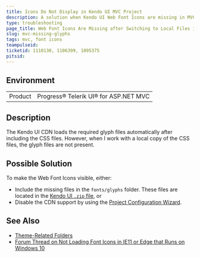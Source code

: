 ```yaml
---
title: Icons Do Not Display in Kendo UI MVC Project
description: A solution when Kendo UI Web Font Icons are missing in MVC projects after switching to the local Kendo UI files.
type: troubleshooting
page_title: Web Font Icons Are Missing after Switching to Local Files in MVC
slug: mvc-missing-glyphs
tags: mvc, font icons
teampulseid:
ticketid: 1110130, 1106399, 1095375
pitsid:
---
```


## Environment

<table>
 <tr>
  <td>Product</td>
  <td>Progress® Telerik UI® for ASP.NET MVC</td>
 </tr>
</table>

## Description

The Kendo UI CDN loads the required glyph files automatically after including the CSS files. However, when I work with a local copy of the CSS files, the glyph files are not present.

## Possible Solution

To make the Web Font Icons visible, either:

* Include the missing files in the `fonts/glyphs` folder. These files are located in the [Kendo UI `.zip` file](https://www.telerik.com/account/product-download?product=KENDOUICOMPLETE), or
* Disable the CDN support by using the [Project Configuration Wizard](http://docs.telerik.com/aspnet-mvc/vs-integration/configure-project-wizard).

## See Also

* [Theme-Related Folders](http://docs.telerik.com/kendo-ui/styles-and-layout/appearance-styling#theme-related-folders)
* [Forum Thread on Not Loading Font Icons in IE11 or Edge that Runs on Windows 10](http://www.telerik.com/forums/font-icons-are-not-loaded-in-ie11-edge-running-on-windows-10)
